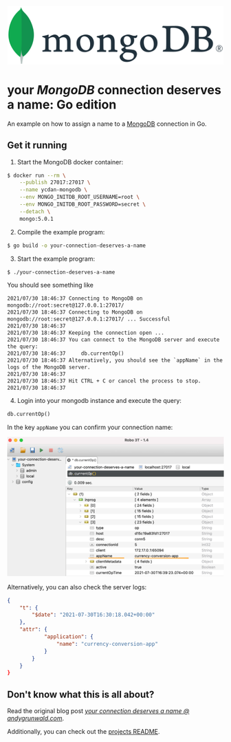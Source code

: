 ![MongoDB logo](../../images/mongodb-logo.png)

# your _MongoDB_ connection deserves a name: Go edition

An example on how to assign a name to a [MongoDB](https://www.mongodb.com/) connection in Go.

## Get it running

1. Start the MongoDB docker container:
```sh
$ docker run --rm \
    --publish 27017:27017 \
    --name ycdan-mongodb \
    --env MONGO_INITDB_ROOT_USERNAME=root \
    --env MONGO_INITDB_ROOT_PASSWORD=secret \
    --detach \
    mongo:5.0.1
```

2. Compile the example program:
```sh
$ go build -o your-connection-deserves-a-name
```

3. Start the example program:
```sh
$ ./your-connection-deserves-a-name
```

You should see something like

```
2021/07/30 18:46:37 Connecting to MongoDB on mongodb://root:secret@127.0.0.1:27017/
2021/07/30 18:46:37 Connecting to MongoDB on mongodb://root:secret@127.0.0.1:27017/ ... Successful
2021/07/30 18:46:37
2021/07/30 18:46:37 Keeping the connection open ...
2021/07/30 18:46:37 You can connect to the MongoDB server and execute the query:
2021/07/30 18:46:37 	db.currentOp()
2021/07/30 18:46:37 Alternatively, you should see the `appName` in the logs of the MongoDB server.
2021/07/30 18:46:37
2021/07/30 18:46:37 Hit CTRL + C or cancel the process to stop.
2021/07/30 18:46:37
```

4. Login into your mongodb instance and execute the query:
```sql
db.currentOp()
```

In the key `appName` you can confirm your connection name:

![Screenshot of the db.currentOp() query.](../../images/mongodb-db.currentOp.png)

Alternatively, you can also check the server logs:

```json
{
    "t": {
        "$date": "2021-07-30T16:30:18.042+00:00"
    },
    "attr": {
            "application": {
                "name": "currency-conversion-app"
            }
        }
    }
}
```

## Don't know what this is all about?

Read the original blog post [_your connection deserves a name @ andygrunwald.com_](https://andygrunwald.com/blog/your-connection-deserves-a-name/ "Article your connection deserves a name at Andy Grunwalds blog").

Additionally, you can check out the [projects README](https://github.com/andygrunwald/your-connection-deserves-a-name#readme).